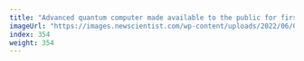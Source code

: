 ```yaml
---
title: "Advanced quantum computer made available to the public for first time"
imageUrl: "https://images.newscientist.com/wp-content/uploads/2022/06/01155106/sei107499590.jpg?width=600"
index: 354
weight: 354
---
```

